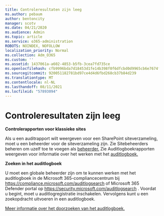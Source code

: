 ```yaml
---
title: Controleresultaten zijn leeg
ms.author: pebaum
author: bentoncity
manager: scotv
ms.date: 04/21/2020
ms.audience: Admin
ms.topic: article
ms.service: o365-administration
ROBOTS: NOINDEX, NOFOLLOW
localization_priority: Normal
ms.collection: Adm_O365
ms.custom: ''
ms.assetid: 1437061a-a602-4853-b5fb-3cea7fd735ce
ms.openlocfilehash: cfb9996bda7d18453d1fe14b398f0f6dfcbd0d9965cb6e7674f3b6bb8fbc143f
ms.sourcegitcommit: 920051182781bd97ce4d4d6fbd268cb37b84d239
ms.translationtype: MT
ms.contentlocale: nl-NL
ms.lasthandoff: 08/11/2021
ms.locfileid: "57893094"
---
```

# <a name="auditing-results-are-blank"></a>Controleresultaten zijn leeg

**Controlerapporten voor klassieke sites**
  
Als u een auditrapport wilt weergeven voor een SharePoint siteverzameling, moet u een beheerder voor de siteverzameling zijn. Zie Sitebeheerders beheren om uzelf toe te voegen als [beheerder.](https://docs.microsoft.com/sharepoint/manage-site-collection-administrators) Zie Auditlogboekrapporten weergeven voor informatie over het werken met het [auditlogboek.](https://support.microsoft.com/office/view-audit-log-reports-b37c5869-1b47-4a82-a30d-ea20070fe527)
  
**Zoeken in het auditlogboek**
  
U moet een globale beheerder zijn om te kunnen werken met het auditlogboek in de Microsoft 365-compliancecentrum bij <https://compliance.microsoft.com/auditlogsearch> of Microsoft 365 Defender portal op <https://security.microsoft.com/auditlogsearch> . Voordat u begint, moet u auditlogregistratie inschakelen. Vervolgens kunt u een zoekopdracht uitvoeren in een auditlogboek.
  
[Meer informatie over het doorzoeken van het auditlogboek.](https://docs.microsoft.com/microsoft-365/compliance/search-the-audit-log-in-security-and-compliance#search-the-audit-log)
